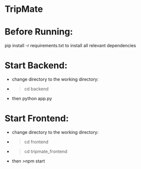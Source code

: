 # TripMate

# Before Running:
 pip install -r requirements.txt to install all relevant dependencies
 
 
 # Start Backend:
 - change directory to the working directory:
 - >cd backend
 - then python app.py

 # Start Frontend:
 - change directory to the working directory:
 - >cd frontend
 - >cd tripmate_frontend 
 - then >npm start
